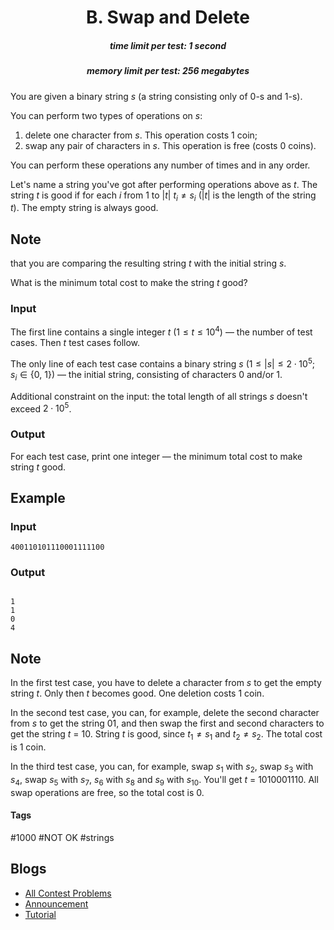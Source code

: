 <h1 style='text-align: center;'> B. Swap and Delete</h1>

<h5 style='text-align: center;'>time limit per test: 1 second</h5>
<h5 style='text-align: center;'>memory limit per test: 256 megabytes</h5>

You are given a binary string $s$ (a string consisting only of 0-s and 1-s).

You can perform two types of operations on $s$: 

1. delete one character from $s$. This operation costs $1$ coin;
2. swap any pair of characters in $s$. This operation is free (costs $0$ coins).

You can perform these operations any number of times and in any order.

Let's name a string you've got after performing operations above as $t$. The string $t$ is good if for each $i$ from $1$ to $|t|$ $t_i \neq s_i$ ($|t|$ is the length of the string $t$). The empty string is always good. 
## Note

 that you are comparing the resulting string $t$ with the initial string $s$.

What is the minimum total cost to make the string $t$ good?

### Input

The first line contains a single integer $t$ ($1 \le t \le 10^4$) — the number of test cases. Then $t$ test cases follow.

The only line of each test case contains a binary string $s$ ($1 \le |s| \le 2 \cdot 10^5$; $s_i \in \{$0, 1$\}$) — the initial string, consisting of characters 0 and/or 1.

Additional constraint on the input: the total length of all strings $s$ doesn't exceed $2 \cdot 10^5$.

### Output

For each test case, print one integer — the minimum total cost to make string $t$ good.

## Example

### Input


```text
400110101110001111100
```
### Output

```text

1
1
0
4

```
## Note

In the first test case, you have to delete a character from $s$ to get the empty string $t$. Only then $t$ becomes good. One deletion costs $1$ coin.

In the second test case, you can, for example, delete the second character from $s$ to get the string 01, and then swap the first and second characters to get the string $t$ $=$ 10. String $t$ is good, since $t_1 \neq s_1$ and $t_2 \neq s_2$. The total cost is $1$ coin.

In the third test case, you can, for example, swap $s_1$ with $s_2$, swap $s_3$ with $s_4$, swap $s_5$ with $s_7$, $s_6$ with $s_8$ and $s_9$ with $s_{10}$. You'll get $t$ $=$ 1010001110. All swap operations are free, so the total cost is $0$.



#### Tags 

#1000 #NOT OK #strings 

## Blogs
- [All Contest Problems](../Educational_Codeforces_Round_160_(Rated_for_Div._2).md)
- [Announcement](../blogs/Announcement.md)
- [Tutorial](../blogs/Tutorial.md)
